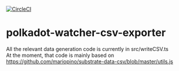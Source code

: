[![CircleCI](https://circleci.com/gh/w3f/polkadot-watcher-csv-exporter.svg?style=svg)](https://circleci.com/gh/w3f/polkadot-watcher-csv-exporter)

# polkadot-watcher-csv-exporter

All the relevant data generation code is currently in src/writeCSV.ts  
At the moment, that code is mainly based on https://github.com/mariopino/substrate-data-csv/blob/master/utils.js
